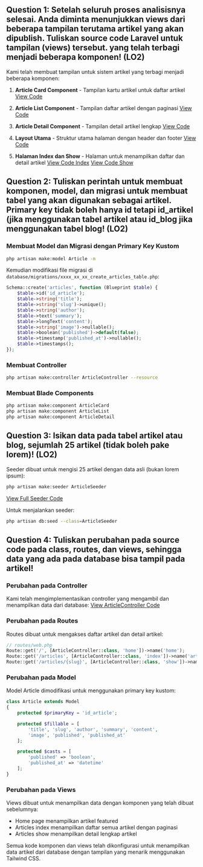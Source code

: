 ## Question 1: Setelah seluruh proses analisisnya selesai. Anda diminta menunjukkan views dari beberapa tampilan terutama artikel yang akan dipublish. Tuliskan source code Laravel untuk tampilan (views) tersebut. yang telah terbagi menjadi beberapa komponen! (LO2)

Kami telah membuat tampilan untuk sistem artikel yang terbagi menjadi beberapa komponen:

1. **Article Card Component** - Tampilan kartu artikel untuk daftar artikel
   [View Code](https://github.com/neuthos/article-system/blob/main/resources/views/components/article-card.blade.php)

2. **Article List Component** - Tampilan daftar artikel dengan paginasi
   [View Code](https://github.com/neuthos/article-system/blob/main/resources/views/components/article-list.blade.php)

3. **Article Detail Component** - Tampilan detail artikel lengkap
   [View Code](https://github.com/neuthos/article-system/blob/main/resources/views/components/article-detail.blade.php)

4. **Layout Utama** - Struktur utama halaman dengan header dan footer
   [View Code](https://github.com/neuthos/article-system/blob/main/resources/views/layouts/app.blade.php)

5. **Halaman Index dan Show** - Halaman untuk menampilkan daftar dan detail artikel
   [View Code Index](https://github.com/neuthos/article-system/blob/main/resources/views/articles/index.blade.php)
   [View Code Show](https://github.com/neuthos/article-system/blob/main/resources/views/articles/show.blade.php)

## Question 2: Tuliskan perintah untuk membuat komponen, model, dan migrasi untuk membuat tabel yang akan digunakan sebagai artikel. Primary key tidak boleh hanya id tetapi id_artikel (jika menggunakan tabel artikel atau id_blog jika menggunakan tabel blog! (LO2)

### Membuat Model dan Migrasi dengan Primary Key Kustom

```bash
php artisan make:model Article -m
```

Kemudian modifikasi file migrasi di `database/migrations/xxxx_xx_xx_create_articles_table.php`:

```php
Schema::create('articles', function (Blueprint $table) {
    $table->id('id_article');
    $table->string('title');
    $table->string('slug')->unique();
    $table->string('author');
    $table->text('summary');
    $table->longText('content');
    $table->string('image')->nullable();
    $table->boolean('published')->default(false);
    $table->timestamp('published_at')->nullable();
    $table->timestamps();
});
```

### Membuat Controller

```bash
php artisan make:controller ArticleController --resource
```

### Membuat Blade Components

```bash
php artisan make:component ArticleCard
php artisan make:component ArticleList
php artisan make:component ArticleDetail
```

## Question 3: Isikan data pada tabel artikel atau blog, sejumlah 25 artikel (tidak boleh pake lorem)! (LO2)

Seeder dibuat untuk mengisi 25 artikel dengan data asli (bukan lorem ipsum):

```bash
php artisan make:seeder ArticleSeeder
```

[View Full Seeder Code](https://github.com/neuthos/article-system/blob/main/database/seeders/ArticleSeeder.php)

Untuk menjalankan seeder:

```bash
php artisan db:seed --class=ArticleSeeder
```

## Question 4: Tuliskan perubahan pada source code pada class, routes, dan views, sehingga data yang ada pada database bisa tampil pada artikel!

### Perubahan pada Controller

Kami telah mengimplementasikan controller yang mengambil dan menampilkan data dari database:
[View ArticleController Code](https://github.com/neuthos/article-system/blob/main/app/Http/Controllers/ArticleController.php)

### Perubahan pada Routes

Routes dibuat untuk mengakses daftar artikel dan detail artikel:

```php
// routes/web.php
Route::get('/', [ArticleController::class, 'home'])->name('home');
Route::get('/articles', [ArticleController::class, 'index'])->name('articles.index');
Route::get('/articles/{slug}', [ArticleController::class, 'show'])->name('articles.show');
```

### Perubahan pada Model

Model Article dimodifikasi untuk menggunakan primary key kustom:

```php
class Article extends Model
{
    protected $primaryKey = 'id_article';

    protected $fillable = [
        'title', 'slug', 'author', 'summary', 'content',
        'image', 'published', 'published_at'
    ];

    protected $casts = [
        'published' => 'boolean',
        'published_at' => 'datetime'
    ];
}
```

### Perubahan pada Views

Views dibuat untuk menampilkan data dengan komponen yang telah dibuat sebelumnya:

-   Home page menampilkan artikel featured
-   Articles index menampilkan daftar semua artikel dengan paginasi
-   Articles show menampilkan detail lengkap artikel

Semua kode komponen dan views telah dikonfigurasi untuk menampilkan data artikel dari database dengan tampilan yang menarik menggunakan Tailwind CSS.
